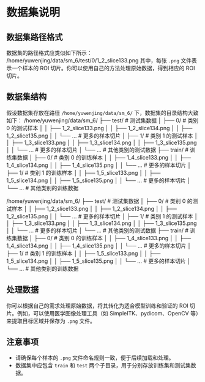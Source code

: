 # 数据集说明

## 数据集路径格式

数据集的路径格式应类似如下所示：
/home/yuwenjing/data/sm_6/test/0/1_2_slice133.png
其中，每张 `.png` 文件表示一个样本的 ROI 切片。你可以使用自己的方法处理原始数据，得到相应的 ROI 切片。

## 数据集结构

假设数据集存放在路径 `/home/yuwenjing/data/sm_6/` 下，数据集的目录结构大致如下：
/home/yuwenjing/data/sm_6/
├── test/                # 测试集数据
│   ├── 0/              # 类别 0 的测试样本
│   │   ├── 1_2_slice133.png
│   │   ├── 1_2_slice134.png
│   │   ├── 1_2_slice135.png
│   │   └── ...         # 更多的样本切片
│   ├── 1/              # 类别 1 的测试样本
│   │   ├── 1_3_slice133.png
│   │   ├── 1_3_slice134.png
│   │   ├── 1_3_slice135.png
│   │   └── ...         # 更多的样本切片
│   └── ...             # 其他类别的测试数据
├── train/               # 训练集数据
│   ├── 0/              # 类别 0 的训练样本
│   │   ├── 1_4_slice133.png
│   │   ├── 1_4_slice134.png
│   │   ├── 1_4_slice135.png
│   │   └── ...         # 更多的样本切片
│   ├── 1/              # 类别 1 的训练样本
│   │   ├── 1_5_slice133.png
│   │   ├── 1_5_slice134.png
│   │   ├── 1_5_slice135.png
│   │   └── ...         # 更多的样本切片
│   └── ...             # 其他类别的训练数据

/home/yuwenjing/data/sm_6/ ├── test/ # 测试集数据 │ ├── 0/ # 类别 0 的测试样本 │ │ ├── 1_2_slice133.png │ │ ├── 1_2_slice134.png │ │ ├── 1_2_slice135.png │ │ └── ... # 更多的样本切片 │ ├── 1/ # 类别 1 的测试样本 │ │ ├── 1_3_slice133.png │ │ ├── 1_3_slice134.png │ │ ├── 1_3_slice135.png │ │ └── ... # 更多的样本切片 │ └── ... # 其他类别的测试数据 ├── train/ # 训练集数据 │ ├── 0/ # 类别 0 的训练样本 │ │ ├── 1_4_slice133.png │ │ ├── 1_4_slice134.png │ │ ├── 1_4_slice135.png │ │ └── ... # 更多的样本切片 │ ├── 1/ # 类别 1 的训练样本 │ │ ├── 1_5_slice133.png │ │ ├── 1_5_slice134.png │ │ ├── 1_5_slice135.png │ │ └── ... # 更多的样本切片 │ └── ... # 其他类别的训练数据


## 处理数据

你可以根据自己的需求处理原始数据，将其转化为适合模型训练和验证的 ROI 切片。例如，可以使用医学图像处理工具（如 SimpleITK、pydicom、OpenCV 等）来提取目标区域并保存为 `.png` 文件。

## 注意事项

- 请确保每个样本的 `.png` 文件命名规则一致，便于后续加载和处理。
- 数据集中应包含 `train` 和 `test` 两个子目录，用于分别存放训练集和测试集数据。



